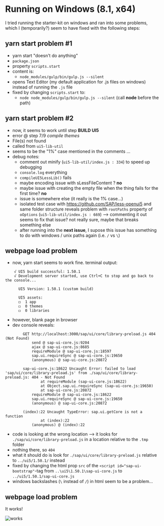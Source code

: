 # Running on Windows (8.1, x64)

I tried running the starter-kit on windows and ran into some problems, which I (temporarily?) seem to have fixed with the following steps:

## yarn start problem #1
- yarn start "doesn't do anything"
- ```package.json```
- property ```scripts.start```
- content is:
    - ```node_modules/gulp/bin/gulp.js --silent```
- opens Text Editor (my default application for .js files on windows) instead of running the ```.js``` file
- fixed by changing ```scripts.start``` to: 
    - ```node node_modules/gulp/bin/gulp.js --silent``` (call **node** before the path)

## yarn start problem #2
- now, it seems to work until step **BUILD UI5** 
- error @ step 7/9 *compile themes*
- File(s) not found
- called from ```ui5-lib-util```
- seems to be the "1%" case mentioned in the comments ...
- debug notes:
	- comment out minify (```ui5-lib-util/index.js : 334```) to speed up debugging
	- ```console.log``` everything
	- ```compileUI5LessLib()``` fails
	- maybe encoding issue with sLessFileContent ? **no**
	- maybe issue with creating the empty file when the thing fails for the first time? **no**
	- issue is somewhere else (it really is the 1% case...)
	- isolated test case with https://github.com/SAP/less-openui5 and same folder structure reveals problem with ```rootPaths``` property of ```oOptions``` (```ui5-lib-util/index.js : 669```) --> commenting it out seems to fix that issue? not really sure, maybe that breaks something else
    - after running into the **next issue**, I supose this issue has something to do with windows / unix paths again (i.e. ```/``` vs ```\```)

## webpage load problem
- now, yarn start seems to work fine. terminal output:
```
	√ UI5 build successful: 1.50.1
	√ Development server started, use Ctrl+C to stop and go back to the console...

	  UI5 Version: 1.50.1 (custom build)

	  UI5 assets:
	  ◻  1 app
	  ◻  0 themes
	  ◻  0 libraries
```
- however, blank page in browser
- dev console reveals:
```
		GET http://localhost:3000/sap/ui/core/library-preload.js 404 (Not Found)
			send @ sap-ui-core.js:9204
			ajax @ sap-ui-core.js:8685
			requireModule @ sap-ui-core.js:18597
			sap.ui.requireSync @ sap-ui-core.js:19650
			(anonymous) @ sap-ui-core.js:20872
		
		sap-ui-core.js:18622 Uncaught Error: failed to load 'sap/ui/core/library-preload.js' from ./sap/ui/core/library-preload.js: 404 - Not Found
			    at requireModule (sap-ui-core.js:18622)
			    at Object.sap.ui.requireSync (sap-ui-core.js:19650)
			    at sap-ui-core.js:20872
			requireModule @ sap-ui-core.js:18622
			sap.ui.requireSync @ sap-ui-core.js:19650
			(anonymous) @ sap-ui-core.js:20872
		
		(index):22 Uncaught TypeError: sap.ui.getCore is not a function
			    at (index):22
			(anonymous) @ (index):22
```
- code is looking at the wrong location --> it looks for ```./sap/ui/core/library-preload.js``` in a location relative to the ```.tmp``` folder
- nothing there, so ```404```
- what it should do is look for ```./sap/ui/core/library-preload.js``` relative to ```../ui5/1.50.1/``` instead
- fixed by changing the html prop ```src``` of the ```<script id="sap-ui-bootstrap"```-tag from ```..\ui5\1.50.1\sap-ui-core.js``` to ```../ui5/1.50.1/sap-ui-core.js```
- windows backslashes (```\``` instead of ```/```) in html seem to be a problem...

## webpage load problem

It works!

![works](https://user-images.githubusercontent.com/7032914/30835449-699718d0-a258-11e7-8782-1995d3273f88.PNG)
